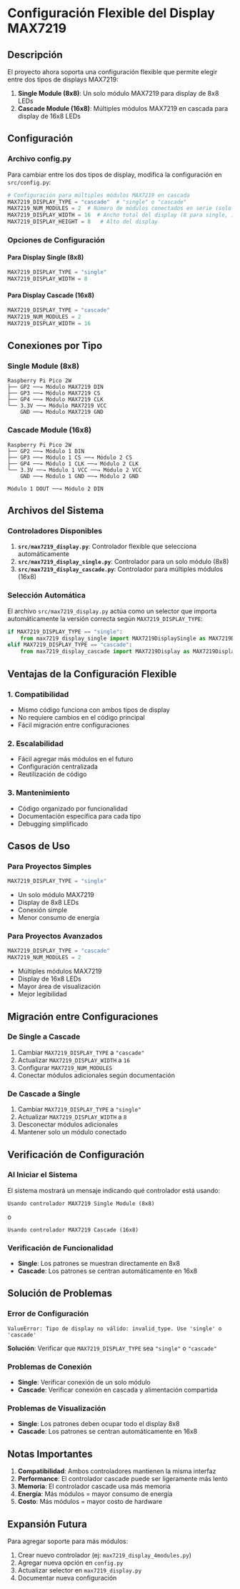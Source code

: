 # Configuración Flexible del Display MAX7219

## Descripción

El proyecto ahora soporta una configuración flexible que permite elegir entre dos tipos de displays MAX7219:

1. **Single Module (8x8)**: Un solo módulo MAX7219 para display de 8x8 LEDs
2. **Cascade Module (16x8)**: Múltiples módulos MAX7219 en cascada para display de 16x8 LEDs

## Configuración

### Archivo config.py

Para cambiar entre los dos tipos de display, modifica la configuración en `src/config.py`:

```python
# Configuración para múltiples módulos MAX7219 en cascada
MAX7219_DISPLAY_TYPE = "cascade"  # "single" o "cascade"
MAX7219_NUM_MODULES = 2  # Número de módulos conectados en serie (solo para cascade)
MAX7219_DISPLAY_WIDTH = 16  # Ancho total del display (8 para single, 16 para cascade)
MAX7219_DISPLAY_HEIGHT = 8   # Alto del display
```

### Opciones de Configuración

#### Para Display Single (8x8)
```python
MAX7219_DISPLAY_TYPE = "single"
MAX7219_DISPLAY_WIDTH = 8
```

#### Para Display Cascade (16x8)
```python
MAX7219_DISPLAY_TYPE = "cascade"
MAX7219_NUM_MODULES = 2
MAX7219_DISPLAY_WIDTH = 16
```

## Conexiones por Tipo

### Single Module (8x8)
```
Raspberry Pi Pico 2W
├── GP2 ──→ Módulo MAX7219 DIN
├── GP3 ──→ Módulo MAX7219 CS
├── GP4 ──→ Módulo MAX7219 CLK
└── 3.3V ──→ Módulo MAX7219 VCC
    GND ──→ Módulo MAX7219 GND
```

### Cascade Module (16x8)
```
Raspberry Pi Pico 2W
├── GP2 ──→ Módulo 1 DIN
├── GP3 ──→ Módulo 1 CS ──→ Módulo 2 CS
├── GP4 ──→ Módulo 1 CLK ──→ Módulo 2 CLK
└── 3.3V ──→ Módulo 1 VCC ──→ Módulo 2 VCC
    GND ──→ Módulo 1 GND ──→ Módulo 2 GND

Módulo 1 DOUT ──→ Módulo 2 DIN
```

## Archivos del Sistema

### Controladores Disponibles

1. **`src/max7219_display.py`**: Controlador flexible que selecciona automáticamente
2. **`src/max7219_display_single.py`**: Controlador para un solo módulo (8x8)
3. **`src/max7219_display_cascade.py`**: Controlador para múltiples módulos (16x8)

### Selección Automática

El archivo `src/max7219_display.py` actúa como un selector que importa automáticamente la versión correcta según `MAX7219_DISPLAY_TYPE`:

```python
if MAX7219_DISPLAY_TYPE == "single":
    from max7219_display_single import MAX7219DisplaySingle as MAX7219Display
elif MAX7219_DISPLAY_TYPE == "cascade":
    from max7219_display_cascade import MAX7219Display as MAX7219Display
```

## Ventajas de la Configuración Flexible

### 1. **Compatibilidad**
- Mismo código funciona con ambos tipos de display
- No requiere cambios en el código principal
- Fácil migración entre configuraciones

### 2. **Escalabilidad**
- Fácil agregar más módulos en el futuro
- Configuración centralizada
- Reutilización de código

### 3. **Mantenimiento**
- Código organizado por funcionalidad
- Documentación específica para cada tipo
- Debugging simplificado

## Casos de Uso

### Para Proyectos Simples
```python
MAX7219_DISPLAY_TYPE = "single"
```
- Un solo módulo MAX7219
- Display de 8x8 LEDs
- Conexión simple
- Menor consumo de energía

### Para Proyectos Avanzados
```python
MAX7219_DISPLAY_TYPE = "cascade"
MAX7219_NUM_MODULES = 2
```
- Múltiples módulos MAX7219
- Display de 16x8 LEDs
- Mayor área de visualización
- Mejor legibilidad

## Migración entre Configuraciones

### De Single a Cascade
1. Cambiar `MAX7219_DISPLAY_TYPE` a `"cascade"`
2. Actualizar `MAX7219_DISPLAY_WIDTH` a `16`
3. Configurar `MAX7219_NUM_MODULES`
4. Conectar módulos adicionales según documentación

### De Cascade a Single
1. Cambiar `MAX7219_DISPLAY_TYPE` a `"single"`
2. Actualizar `MAX7219_DISPLAY_WIDTH` a `8`
3. Desconectar módulos adicionales
4. Mantener solo un módulo conectado

## Verificación de Configuración

### Al Iniciar el Sistema
El sistema mostrará un mensaje indicando qué controlador está usando:

```
Usando controlador MAX7219 Single Module (8x8)
```
o
```
Usando controlador MAX7219 Cascade (16x8)
```

### Verificación de Funcionalidad
- **Single**: Los patrones se muestran directamente en 8x8
- **Cascade**: Los patrones se centran automáticamente en 16x8

## Solución de Problemas

### Error de Configuración
```
ValueError: Tipo de display no válido: invalid_type. Use 'single' o 'cascade'
```
**Solución**: Verificar que `MAX7219_DISPLAY_TYPE` sea `"single"` o `"cascade"`

### Problemas de Conexión
- **Single**: Verificar conexión de un solo módulo
- **Cascade**: Verificar conexión en cascada y alimentación compartida

### Problemas de Visualización
- **Single**: Los patrones deben ocupar todo el display 8x8
- **Cascade**: Los patrones se centran automáticamente en 16x8

## Notas Importantes

1. **Compatibilidad**: Ambos controladores mantienen la misma interfaz
2. **Performance**: El controlador cascade puede ser ligeramente más lento
3. **Memoria**: El controlador cascade usa más memoria
4. **Energía**: Más módulos = mayor consumo de energía
5. **Costo**: Más módulos = mayor costo de hardware

## Expansión Futura

Para agregar soporte para más módulos:

1. Crear nuevo controlador (ej: `max7219_display_4modules.py`)
2. Agregar nueva opción en `config.py`
3. Actualizar selector en `max7219_display.py`
4. Documentar nueva configuración 